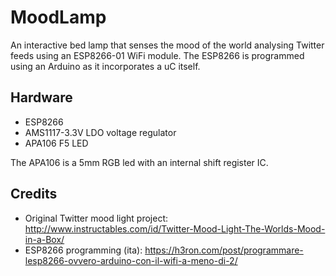 # MoodLamp
An interactive bed lamp that senses the mood of the world analysing Twitter feeds using an ESP8266-01 WiFi module.
The ESP8266 is programmed using an Arduino as it incorporates a uC itself.

## Hardware
- ESP8266
- AMS1117-3.3V LDO voltage regulator
- APA106 F5 LED

The APA106 is a 5mm RGB led with an internal shift register IC.

## Credits
- Original Twitter mood light project: http://www.instructables.com/id/Twitter-Mood-Light-The-Worlds-Mood-in-a-Box/
- ESP8266 programming (ita): https://h3ron.com/post/programmare-lesp8266-ovvero-arduino-con-il-wifi-a-meno-di-2/
